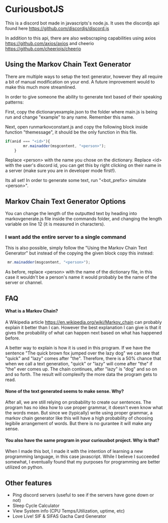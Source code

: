 # CuriousbotJS

This is a discord bot made in javascripts's node.js. It uses the discordjs api found here https://github.com/discordjs/discord.js

In addition to this api, there are also webscraping capabilities using axios https://github.com/axios/axios and cheerio https://github.com/cheeriojs/cheerio 




## Using the Markov Chain Text Generator

There are multiple ways to setup the text generator, however they all require a bit of manual modification on your end. A future improvement would to make this much more streamlined.

In order to give someone the ability to generate text based of their speaking patterns:

First, copy the dictionaryexample.json to the folder where main.js is being run and change "example" to any name. Remember this name.

Next, open runmarkovconstant.js and copy the following block inside function "themessage", it should be the only function in this file.
```js
if(anid === "<id>"){
        mr.mainadder(msgcontent, "<person>");
    }
```
Replace \<person\> with the name you chose on the dictionary. Replace \<id\> with the user's discord id, you can get this by right clicking on their name in a server (make sure you are in developer mode first!).

Its all set! In order to generate some text, run "<bot_prefix> simulate \<person\>".

## Markov Chain Text Generator Options

You can change the length of the outputted text by heading into markovgenerate.js file inside the commands folder, and changing the length variable on line 12 (it is measured in characters).

### I want add the entire server to a single command
This is also possible, simply follow the "Using the Markov Chain Text Generator" but instead of the copying the given block copy this instead:
```js
 mr.mainadder(msgcontent, "<person>");
```
As before, replace \<person\> with the name of the dictionary file, in this case it wouldn't be a person's name it would probably be the name of the server or channel.
## FAQ

#### What is a Markov Chain?

A Wikipedia article https://en.wikipedia.org/wiki/Markov_chain can probably explain it better than I can. However the best explanation I can give is that it gives the probability of what can happen next based on what has happened before.

A better way to explain is how it is used in this program. If we have the sentence "The quick brown fox jumped over the lazy dog" we can see that "quick" and "lazy" comes after "the". Therefore, there is a 50% chance that when we call a text generation, "quick" or "lazy" will come after "the" if "the" ever comes up. The chain continues, after "lazy" is "dog" and so on and so forth. The result will complexify the more data the program gets to read.

#### None of the text generated seems to make sense. Why?

After all, we are still relying on probability to create our sentences. The program has no idea how to use proper grammar, it doesn't even know what the words mean. But since we (typically) write using proper grammar, a markov chain generator like this will have a high probability of choosing legibile arrangement of words. But there is no gurantee it will make any sense. 

#### You also have the same program in your curiousbot project. Why is that?

When I made this bot, I made it with the intention of learning a new programming language, in this case javascript. While I believe I succeeded somewhat, I eventually found that my purposes for programming are better utilized on python.



  
## Other features

- Ping discord servers (useful to see if the servers have gone down or not)
- Sleep Cycle Calculator
- View System info (CPU Temps/Utilization, uptime, etc)
- Love Live! SIF & SIFAS Gacha Card Generator

  
